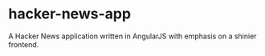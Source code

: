 # hacker-news-app
A Hacker News application written in AngularJS with emphasis on a shinier frontend.
